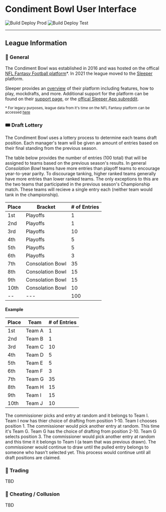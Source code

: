 # Condiment Bowl User Interface
![Build Deploy Prod](https://github.com/condimentbowl/condimentbowl-ui/actions/workflows/build-deploy-prod.yml//badge.svg)
![Build Deploy Test](https://github.com/condimentbowl/condimentbowl-ui/actions/workflows/build-deploy-test.yml//badge.svg)

---

## League Information

### 🏈 General
The Condiment Bowl was established in 2016 and was hosted on the offical [NFL Fantasy Football platform][nfl-fantasy]*. In 2021 the league moved to the [Sleeper][sleeper-main] platform.

Sleeper provides an [overview][sleeper-fantasy-overview] of their platform including features, how to play, mockdrafts, and more. Additional support for the platform can be found on their [support page][sleeper-support-page], or the [offical Sleeper App subreddit][sleeper-subreddit].

<sub>* For legacy purposes, league data from it's time on the NFL Fantasy platform can be accessed [here][nfl-cb]</sub>


### 🎟️ Draft Lottery

The Condiment Bowl uses a lottery process to determine each teams draft position. Each manager's team will be given an amount of entries based on their final standing from the previous season.

The table below provides the number of entries (100 total) that will be assigned to teams based on the previous season's results. In general _Consolation Bowl_ teams have more entries than playoff teams to encourage year-to-year parity. To discourage tanking, higher ranked teams generally have more entries than lower ranked teams. The only exceptions to this are the two teams that participated in the previous season's Championship match. These teams will recieve a single entry each (neither team would tank in the championship).

Place | Bracket          | # of Entries
--    | --               | --
1st   | Playoffs         | 1
2nd   | Playoffs         | 1
3rd   | Playoffs         | 10
4th   | Playoffs         | 5
5th   | Playoffs         | 5
6th   | Playoffs         | 3
7th   | Consolation Bowl | 35
8th   | Consolation Bowl | 15
9th   | Consolation Bowl | 15
10th  | Consolation Bowl | 10
--    |     ---          | 100

#### Example

Place | Team   | # of Entries
--    | --     | --
1st   | Team A | 1
2nd   | Team B | 1
3rd   | Team C | 10
4th   | Team D | 5
5th   | Team E | 5
6th   | Team F | 3
7th   | Team G | 35
8th   | Team H | 15
9th   | Team I | 15
10th  | Team J | 10

The commissioner picks and entry at random and it belongs to Team I. Team I now has thier choice of drafting from position 1-10. Team I chooses position 1. The commissioner would pick another entry at random. This time it's Team G. Team G has the choice of drafting from position 2-10. Team G selects position 3. The commissioner would pick another entry at random and this time it it belongs to Team I (a team that was previous drawn). The commissioner would continue to draw until the pulled entry belongs to someone who hasn't selected yet. This process would continue until all draft positions are claimed.

### 🔁 Trading
TBD

### 🚨 Cheating / Collusion
TBD

<!-- Links -->
[nfl-fantasy]: https://fantasy.nfl.com/
[nfl-cb]: https://fantasy.nfl.com/league/4129306
[sleeper-main]:https://sleeper.app/
[sleeper-fantasy-overview]: https://sleeper.app/fantasy-football
[sleeper-support-page]: https://support.sleeper.app/en/
[sleeper-subreddit]: https://www.reddit.com/r/SleeperApp/
[fantasy-football-subreddit]: https://www.reddit.com/r/fantasyfootball/
